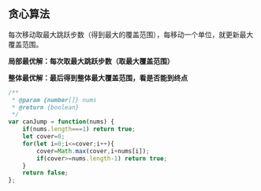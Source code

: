 ## 贪心算法

每次移动取最大跳跃步数（得到最大的覆盖范围），每移动一个单位，就更新最大覆盖范围。

**局部最优解：每次取最大跳跃步数（取最大覆盖范围）**

**整体最优解：最后得到整体最大覆盖范围，看是否能到终点**

```javascript
/**
 * @param {number[]} nums
 * @return {boolean}
 */
var canJump = function(nums) {
    if(nums.length===1) return true;
    let cover=0;
    for(let i=0;i<=cover;i++){
        cover=Math.max(cover,i+nums[i]);
        if(cover>=nums.length-1) return true;
    }
    return false;
};
```